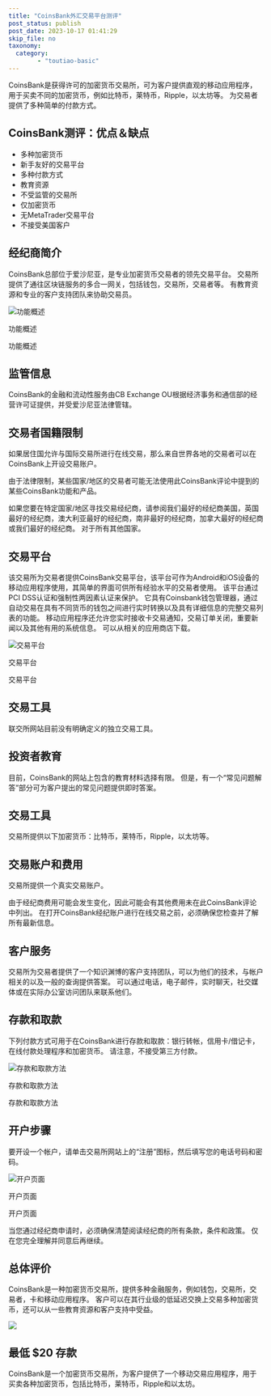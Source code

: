 ```yaml
---
title: "CoinsBank外汇交易平台测评"
post_status: publish
post_date: 2023-10-17 01:41:29
skip_file: no
taxonomy:
  category:
        - "toutiao-basic"
---
```


CoinsBank是获得许可的加密货币交易所，可为客户提供直观的移动应用程序，用于买卖不同的加密货币，例如比特币，莱特币，Ripple，以太坊等。 为交易者提供了多种简单的付款方式。

## CoinsBank测评：优点＆缺点

- 多种加密货币
- 新手友好的交易平台
- 多种付款方式
- 教育资源
- 不受监管的交易所
- 仅加密货币
- 无MetaTrader交易平台
- 不接受美国客户

## 经纪商简介

CoinsBank总部位于爱沙尼亚，是专业加密货币交易者的领先交易平台。 交易所提供了通往区块链服务的多合一网关，包括钱包，交易所，交易者等。 有教育资源和专业的客户支持团队来协助交易员。

![功能概述](https://cdn.fendou.la/funstoutiao/2020/10/CoinsBank-Review-Features-Overview.jpg "功能概述")

功能概述

功能概述

## 监管信息

CoinsBank的金融和流动性服务由CB Exchange OU根据经济事务和通信部的经营许可证提供，并受爱沙尼亚法律管辖。

## 交易者国籍限制

如果居住国允许与国际交易所进行在线交易，那么来自世界各地的交易者可以在CoinsBank上开设交易账户。

由于法律限制，某些国家/地区的交易者可能无法使用此CoinsBank评论中提到的某些CoinsBank功能和产品。

如果您要在特定国家/地区寻找交易经纪商，请参阅我们最好的经纪商美国，英国最好的经纪商，澳大利亚最好的经纪商，南非最好的经纪商，加拿大最好的经纪商或我们最好的经纪商。 对于所有其他国家。

## 交易平台

该交易所为交易者提供CoinsBank交易平台，该平台可作为Android和iOS设备的移动应用程序使用，其简单的界面可供所有经验水平的交易者使用。 该平台通过PCI DSS认证和强制性两因素认证来保护。 它具有Coinsbank钱包管理器，通过自动交易在具有不同货币的钱包之间进行实时转换以及具有详细信息的完整交易列表的功能。 移动应用程序还允许您实时接收卡交易通知，交易订单关闭，重要新闻以及其他有用的系统信息。 可以从相关的应用商店下载。

![交易平台](https://cdn.fendou.la/funstoutiao/2020/10/CoinsBank-Review-Trading-Platform-906x1024.jpg "交易平台")

交易平台

交易平台

## 交易工具

联交所网站目前没有明确定义的独立交易工具。

## 投资者教育

目前，CoinsBank的网站上包含的教育材料选择有限。 但是，有一个“常见问题解答”部分可为客户提出的常见问题提供即时答案。

## 交易工具

交易所提供以下加密货币：比特币，莱特币，Ripple，以太坊等。

## 交易账户和费用

交易所提供一个真实交易账户。

由于经纪商费用可能会发生变化，因此可能会有其他费用未在此CoinsBank评论中列出。 在打开CoinsBank经纪账户进行在线交易之前，必须确保您检查并了解所有最新信息。

## 客户服务

交易所为交易者提供了一个知识渊博的客户支持团队，可以为他们的技术，与帐户相关的以及一般的查询提供答案。 可以通过电话，电子邮件，实时聊天，社交媒体或在实际办公室访问团队来联系他们。

## 存款和取款

下列付款方式可用于在CoinsBank进行存款和取款：银行转帐，信用卡/借记卡，在线付款处理程序和加密货币。 请注意，不接受第三方付款。

![存款和取款方法](https://cdn.fendou.la/funstoutiao/2020/10/CoinsBank-Review-Deposit-and-Withdrawal-Methods-.jpg "存款和取款方法")

存款和取款方法

存款和取款方法

## 开户步骤

要开设一个帐户，请单击交易所网站上的“注册”图标，然后填写您的电话号码和密码。

![开户页面](https://cdn.fendou.la/funstoutiao/2020/10/CoinsBank-Review-Account-Opening-Page.jpg "开户页面")

开户页面

开户页面

当您通过经纪商申请时，必须确保清楚阅读经纪商的所有条款，条件和政策。 仅在您完全理解并同意后再继续。

## 总体评价

CoinsBank是一种加密货币交易所，提供多种金融服务，例如钱包，交易所，交易者，卡和移动应用程序。 客户可以在其行业级的低延迟交换上交易多种加密货币，还可以从一些教育资源和客户支持中受益。

![](https://cdn.fendou.la/funstoutiao/2020/10/CoinsBank-Logo.png)

## 最低 **$20** 存款

CoinsBank是一个加密货币交易所，为客户提供了一个移动交易应用程序，用于买卖各种加密货币，包括比特币，莱特币，Ripple和以太坊。
